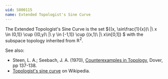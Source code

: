 ```yaml
---
uid: S000115
name: Extended Topologist's Sine Curve
---
```

The Extended Topologist's Sine Curve is the set $\{(x, \sin\frac{1}{x})\ |\ x \in (0,1]\} \cup \{(0,y)\ |\ y \in [-1,1]\} \cup \{(x,1)\ |\ x\in[0,1]\} $ with the subspace topology inherited from $\mathbb{R}^2$.

See also:

* Steen, L. A.; Seebach, J. A. (1970), [Counterexamples in Topology](http://books.google.com/books/about/Counterexamples_in_Topology.html?id=DkEuGkOtSrUC), Dover, pp 137-138.
* [Topologist's sine curve](http://en.wikipedia.org/wiki/Topologist%27s_sine_curve) on Wikipedia.

